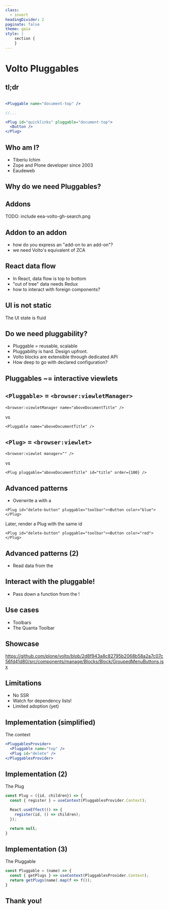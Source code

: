 ```yaml
---
class:
  - invert
headingDivider: 2
paginate: false
theme: gaia
style: |
    section {
    }
---
```



<style>
  .hljs-name {
    color: #7ee787 !important;
  }

  .hljs-tag {
    color: #79c0ff !important;
  }

  section.invert {
    --color-background: #33507a!important;
    padding: 2em 4em !important;
  }

  section code {
    color: #c9d1d9 !important;
    background: #161b22 !important;
  }
</style>

# Volto Pluggables
<!-- _class: lead invert -->

## tl;dr
<!-- _backgroundImage: "linear-gradient(to bottom, #67b8e3, #0288d1)" -->

```jsx

<Pluggable name="document-top" />

//...

<Plug id="quicklinks" pluggable="document-top">
  <Button />
</Plug>

```

<!--
Now that you know (almost) everything you need to know about Pluggables, you
can decide if you wish to stick around and get into the "abstract".

Disclaimer: I didn't write the initial Pluggables library, it is a Volto port
of react-slot-fill.
-->

## Who am I?

- Tiberiu Ichim
- Zope and Plone developer since 2003
- Eaudeweb

<!--  4 minutes

- me
- client is EEA, big, early
- starting history
- moving to Volto

For those of you who don't know me, my name is Tiberiu Ichim, I'm a Plone/Volto
developer working with Eaudeweb Romania. I'm a core Volto contributor and I've
been developing websites with Volto for about 2 years.

Our main client for the Volto websites is EEA, the European Environmental Agency.
Through our work, they are a big contributor to the Volto ecosystem and they're
one of the so-called early adopters of Volto.

I think it's important, as an anecdote, to understand the impact of Volto at
EEA. In the autumn of 2019, at the dawn of my/our Volto history,
I was giving a presentation to the EEA technical staff on our advantages of
adopting Volto. It was a dry and very technical experience because I've wanted
to put the "bad cards" on the table first, before showing something that I knew
would get them excited: an integration with the Plotly Chart Editor, structured
as a sort of primordial addon. And that was running on top of "old trusty Plone".
Needless to say, they were immediately excited and saw the immense advantages
Volto could bring to the overall architecture.

As a consequence, most of the public EEA Plone presence is now already on Volto
or in the process of being migrated to Volto.

-->

## Why do we need Pluggables?
<!-- _class: lead invert -->

<!--
I see Pluggables as a way to provide scalability to Volto interactions and I'll
walk you through this train of thought.
-->

## Addons

<!-- _backgroundImage: "linear-gradient(to bottom, #67b8a3, #0228d1)" -->

TODO: include eea-volto-gh-search.png

<!--
- > 80 addons
-

Since then EEA has published over 80 open source Volto addons, websites, Plone
integration addons, etc. All open in the EEA github organisations. So if you're
looking for real examples on how to achieve something with Volto, there's
plenty of examples. And of course there are many companies with open source
code: RedTurtles, CodeSyntax, Rohberg and of course KitConcept. See the Volto
readme page for this.

One of our first concerns was: how do we scale Volto? We knew our work
landscape: multiple websites, small teams, so the "addons story" was one of the
big first contributions that we made to the Volto project.
-->

## Addon to an addon

- how do you express an "add-on to an add-on"?
- we need Volto's equivalent of ZCA

<!--
So far we've scaled Volto with addons. But we're already starting to see that
some addons need to provide extension mechanisms. volto-slate has 3 or 4 addons
to the addon. We're always finding new ways to abuse UX with the columns block
or tabs block, etc.

So we need a deeply integrated extensibility, just like Plone has with ZCA.

One of the things that make Volto really attractive is developer friendlines.
I've seen this many many times already, new developers can become productive
very fast with Volto. So we have to keep things light and understandable and
don't scare them with dependency injection or component lookup in an opaque
registry.
-->

## React data flow

- In React, data flow is top to bottom
- "out of tree" data needs Redux
- how to interact with foreign components?

<!--
- A generic framework to enable pluggability and configuration "from the
  outside".

In React world the "top-bottom" approach is strict. Components pass properties
to their children, children can call functions passed down as props. To enable
communication between arbitrary component trees you need Redux (or something
equivalent). Why? Components need to "update" when state outside them changes.

This makes the components "frozen" in their implementation. We can make them
configurable and extendible, but we need to explicitely program and design this
extensibility for each one of them. One example of an explicit extensibility
mechanism is Volto's "block variations", where you have to write to a central
registry.

When programming Plone the ZCA is its most basic language. Everything is
a component, writing an interface and an adaptor is the most natural thing.
Because of this, we're pretty much guaranteed pluggability almost everywhere.
-->

## UI is not static

The UI state is fluid

<!--
The state will always change

TODO: idea: it's not easy to model transient things as configuration
-->

## Do we need pluggability?

- Pluggable = reusable, scalable
- Pluggability is hard. Design upfront.
- Volto blocks are extensible through dedicated API
- How deep to go with declared configuration?

<!--
- Components can now declare "slots"
- Replaces `<Portal>`
-

Pluggability enables scalability and reuse. Because of "programmed" (via the
configuration) pluggability, Volto blocks can be recycled: a new view template
can reuse the block data to show things in a different way, the variations can
extend the block schema model to add new features to the block.

But pluggability is also hard: it requires designing an API and a pluggability
model. With ZCA this is reduced as there are already established patterns and
best practices.
-->

## Pluggables ~= interactive viewlets

<!--
Volto's pluggability needs are usually visual but also based on interactivity
(it's an UI, after all).

A good example of pluggable UI in Plone is the viewlet manager. You declare it
once, you include it in the template and it will render things inside it.

TODO: add ex of ZCML code paralel with Pluggable
-->

## `<Pluggable>` = `<browser:viewletManager>`

```
<browser:viewletManager name="aboveDocumentTitle" />
```
vs

```
<Pluggable name="aboveDocumentTitle" />
```

## `<Plug>` = `<browser:viewlet>`

```
<browser:viewlet manager="" />
```
vs
```
<Plug pluggable="aboveDocumentTitle" id="title" order={100} />
```

<!--
But Plone's "pluggables" are quite static. You can trace the request-publish
cycle all the way to the CGI and the beginning of web apps. Request, response,
rinse, repeat.

With Volto being a SPA, the whole application state is continously shifting and
mutating. The interactivity in Volto needs to go beyond "display this
additional thing here". It even needs to allow inter-component communication,
passing down props "out of tree" and more, as a generic framework.
-->

## Advanced patterns

- Overwrite a <Plug> with a <Plug>

```
<Plug id="delete-button" pluggable="toolbar"><Button color="blue"></Plug>
```

Later, render a Plug with the same id

```
<Plug id="delete-button" pluggable="toolbar"><Button color="red"></Plug>
```

<!--
- Plugs can override other plugs. Watch out for the "dependencies" prop to make
  sure you keep the best one "alive" `<Plug dependencies={[...]}>`
-->

## Advanced patterns (2)

- Read data from the <Pluggable>

<!--
- Plugs can read data from the Pluggable. `<Pluggable params={...}>`
-->

## Interact with the pluggable!

- Pass down a function from the <Pluggable>!

## Use cases

- Toolbars
- The Quanta Toolbar

<!--
- Toolbars hit all the marks for Pluggables: they're highly interactive,
  dependent on context

- The Quanta toolbar: the convention is that each block has a single toolbar.
  But what if we want to add things to that toolbar, things that make sense in
  other non-standard use case, for example reuse the blocks as slots and add
  slot-specific buttons.

- What if an addon wants to add a button? For example, right now
  volto-block-style needs to add a button to the right-top-side, as there's no
  pluggable way to add controls to blocks. A guaranteed pluggable toolbar for
  blocks would enable that.
-->

## Showcase
https://github.com/plone/volto/blob/2d8f943a8c82795b2068b58a2a7c07c56fd41d80/src/components/manage/Blocks/Block/GroupedMenuButtons.jsx

## Limitations

- No SSR
- Watch for dependency lists!
- Limited adoption (yet)

<!--
Pluggables are not SSR-enabled. Is this a problem? Not really. Slots are an
alternative and the plan is to make slots pluggables-enabled.
-->

## Implementation (simplified)

The context

```jsx
<PluggablesProvider>
  <Pluggable name="top" />
  <Plug id="delete" />
</PluggablesProvider>
```

<!--
The key to understanding Pluggables is in understanding the implementation.

<PluggablesProvider> provides a context and a state. As use effect, plugs write
their children into that global context. Pluggables subscribe to that global
state and render the "Plug renderers".

The implementation is a Volto port of ...
-->

## Implementation (2)

The Plug

```jsx
const Plug = ({id, children}) => {
  const { register } = useContext(PluggablesProvider.Context);

  React.useEffect(() => {
    register(id, () => children);
  });

  return null;
}
```

## Implementation (3)

The Pluggable

```jsx
const Pluggable = (name) => {
  const { getPlugs } => useContext(PluggablesProvider.Context);
  return getPlugs(name).map(f => f());
}
```

## Thank you!
<!-- _class: lead invert -->
